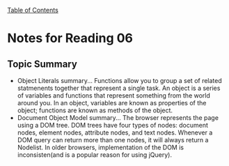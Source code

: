 [Table of Contents](README.md)
# Notes for Reading 06
## Topic Summary
- Object Literals summary...  Functions allow you to group a set of related statmenents together that represent a single task. An object is a series of variables and functions that represent something from the world around you. In an object, variables are known as properties of the object; functions are known as methods of the object.
- Document Object Model summary... The browser represents the page using a DOM tree. DOM trees have four types of nodes: document nodes, element nodes, attribute nodes, and text nodes. Whenever a DOM query can return more than one nodes, it will always return a Nodelist. In older browsers, implementation of the DOM is inconsisten(and is a popular reason for using jQuery).